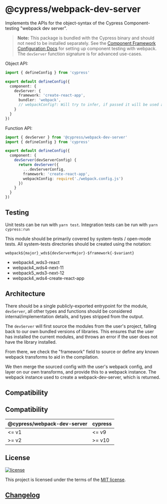 # @cypress/webpack-dev-server

Implements the APIs for the object-syntax of the Cypress Component-testing "webpack dev server".

> **Note:** This package is bundled with the Cypress binary and should not need to be installed separately. See the [Component Framework Configuration Docs](https://docs.cypress.io/guides/component-testing/component-framework-configuration) for setting up component testing with webpack. The `devServer` function signature is for advanced use-cases.

Object API:

```ts
import { defineConfig } from 'cypress'

export default defineConfig({
  component: {
    devServer: {
      framework: 'create-react-app',
      bundler: 'webpack',
      // webpackConfig?: Will try to infer, if passed it will be used as is
    }
  }
})
```

Function API:

```ts
import { devServer } from '@cypress/webpack-dev-server'
import { defineConfig } from 'cypress'

export default defineConfig({
  component: {
    devServer(devServerConfig) {
      return devServer({
        ...devServerConfig,
        framework: 'create-react-app',
        webpackConfig: require('./webpack.config.js')
      })
    }
  }
})
```

## Testing

Unit tests can be run with `yarn test`. Integration tests can be run with `yarn cypress:run`

This module should be primarily covered by system-tests / open-mode tests. All system-tests directories should be created using the notation:

`webpack${major}_wds${devServerMajor}-$framework{-$variant}`

- webpack4_wds3-react
- webpack4_wds4-next-11
- webpack5_wds3-next-12
- webpack4_wds4-create-react-app

## Architecture

There should be a single publicly-exported entrypoint for the module, `devServer`, all other types and functions should be considered internal/implementation details, and types stripped from the output.

The `devServer` will first source the modules from the user's project, falling back to our own bundled versions of libraries. This ensures that the user has installed the current modules, and throws an error if the user does not have the library installed.

From there, we check the "framework" field to source or define any known webpack transforms to aid in the compilation.

We then merge the sourced config with the user's webpack config, and layer on our own transforms, and provide this to a webpack instance. The webpack instance used to create a webpack-dev-server, which is returned.

## Compatibility

## Compatibility

| @cypress/webpack-dev-server | cypress |
| --------------------------- | ------- |
| <= v1                       | <= v9   |
| >= v2                       | >= v10  |

## License

[![license](https://img.shields.io/badge/license-MIT-green.svg)](https://github.com/cypress-io/cypress/blob/master/LICENSE)

This project is licensed under the terms of the [MIT license](/LICENSE).

## [Changelog](./CHANGELOG.md)
